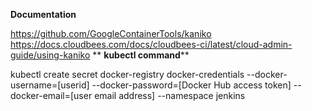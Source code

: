**Documentation**

https://github.com/GoogleContainerTools/kaniko
https://docs.cloudbees.com/docs/cloudbees-ci/latest/cloud-admin-guide/using-kaniko
**
**kubectl command****

kubectl create secret docker-registry docker-credentials --docker-username=[userid] --docker-password=[Docker Hub access token] --docker-email=[user email address] --namespace jenkins
